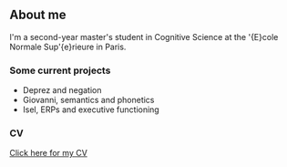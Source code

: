 ## About me
I'm a second-year master's student in Cognitive Science at the \'{E}cole Normale Sup\'{e}rieure in Paris.

### Some current projects

- Deprez and negation
- Giovanni, semantics and phonetics
- Isel, ERPs and executive functioning

### CV
[Click here for my CV](https://jdyeaton27.github.io/CV_YEATON.pdf)

